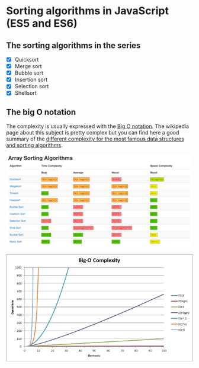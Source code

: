 # Sorting algorithms in JavaScript (ES5 and ES6)

## The sorting algorithms in the series

* [x] Quicksort
* [x] Merge sort
* [x] Bubble sort
* [x] Insertion sort
* [x] Selection sort
* [x] Shellsort

## The big O notation

The complexity is usually expressed with the [Big O notation](https://en.wikipedia.org/wiki/Big_O_notation). The wikipedia page about this subject is pretty complex but you can find here a good summary of the [different complexity for the most famous data structures and sorting algorithms](http://bigocheatsheet.com/).

![](big-o.png)

![](big-o-complexity.png)
